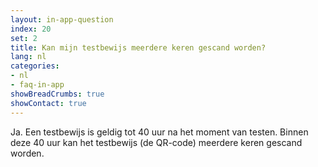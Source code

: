 ```yaml
---
layout: in-app-question
index: 20
set: 2
title: Kan mijn testbewijs meerdere keren gescand worden? 
lang: nl
categories:
- nl
- faq-in-app
showBreadCrumbs: true
showContact: true
---
```

Ja. Een testbewijs is geldig tot 40 uur na het moment van testen. Binnen deze 40 uur kan het testbewijs (de QR-code) meerdere keren gescand worden. 
